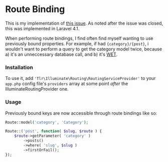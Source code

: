 Route Binding
=============

This is my implementation of [this issue](https://github.com/laravel/framework/issues/2531). As noted after the issue was closed, this was implemented in Laravel 4.1.

When performing route bindings, I find often find myself wanting to use previously bound properties. For example, if had `{category}/{post}`, i wouldn't want to perform a query to get the category model twice, because a) it's an unneccessary database call, and b) it's [WET](http://en.wikipedia.org/wiki/Don't_repeat_yourself).

### Installation

To use it, add `'Tlr\Illuminate\Routing\RoutingServiceProvider'` to your `app.php` config file's `providers` array at some point *after* the IlluminateRoutingProvider one.

### Usage

Previously bound keys are now accessible through route bindings like so:

```php
Route::model('category', 'Category');

Route::('post', function( $slug, $route ) {
	$route->getParameter( 'category' )
		->posts()
		->where( 'slug', $slug )
		->firstOrFail();
});
```
